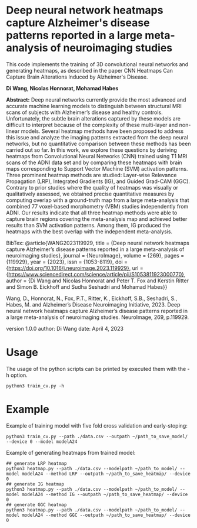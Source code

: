 # Deep neural network heatmaps capture Alzheimer's disease patterns reported in a large meta-analysis of neuroimaging studies
This code implements the training of 3D convolutional neural networks and generating heatmaps, as described in the paper CNN Heatmaps Can Capture Brain Alterations Induced by Alzheimer's Disease.

**Di Wang, Nicolas Honnorat, Mohamad Habes**

**Abstract:**
Deep neural networks currently provide the most advanced and accurate machine learning models to distinguish between structural MRI scans of subjects with Alzheimer’s disease and healthy controls. Unfortunately, the subtle brain alterations captured by these models are difficult to interpret because of the complexity of these multi-layer and non-linear models. Several heatmap methods have been proposed to address this issue and analyze the imaging patterns extracted from the deep neural networks, but no quantitative comparison between these methods has been carried out so far. In this work, we explore these questions by deriving heatmaps from Convolutional Neural Networks (CNN) trained using T1 MRI scans of the ADNI data set and by comparing these heatmaps with brain maps corresponding to Support Vector Machine (SVM) activation patterns. Three prominent heatmap methods are studied: Layer-wise Relevance Propagation (LRP), Integrated Gradients (IG), and Guided Grad-CAM (GGC). Contrary to prior studies where the quality of heatmaps was visually or qualitatively assessed, we obtained precise quantitative measures by computing overlap with a ground-truth map from a large meta-analysis that combined 77 voxel-based morphometry (VBM) studies independently from ADNI. Our results indicate that all three heatmap methods were able to capture brain regions covering the meta-analysis map and achieved better results than SVM activation patterns. Among them, IG produced the heatmaps with the best overlap with the independent meta-analysis.

BibTex:
@article{WANG2023119929,
title = {Deep neural network heatmaps capture Alzheimer’s disease patterns reported in a large meta-analysis of neuroimaging studies},
journal = {NeuroImage},
volume = {269},
pages = {119929},
year = {2023},
issn = {1053-8119},
doi = {https://doi.org/10.1016/j.neuroimage.2023.119929},
url = {https://www.sciencedirect.com/science/article/pii/S1053811923000770},
author = {Di Wang and Nicolas Honnorat and Peter T. Fox and Kerstin Ritter and Simon B. Eickhoff and Sudha Seshadri and Mohamad Habes}}

Wang, D., Honnorat, N., Fox, P.T., Ritter, K., Eickhoff, S.B., Seshadri, S., Habes, M. and Alzheimer’s Disease Neuroimaging Initiative, 2023. Deep neural network heatmaps capture Alzheimer’s disease patterns reported in a large meta-analysis of neuroimaging studies. NeuroImage, 269, p.119929.

version 1.0.0
author: Di Wang
date: April 4, 2023

# Usage
The usage of the python scripts can be printed by executed them with the -h option.
```
python3 train_cv.py -h
```

# Example
Example of training model with five fold cross validation and early-stoping: 
```
python3 train_cv.py --path ./data.csv --outpath ~/path_to_save_model/ --device 0 --model modelA24
```

Example of generating heatmaps from trained model: 
```
## generate LRP heatmap
python3 heatmap.py --path ./data.csv --modelpath ~/path_to_model/ --model modelA24 --method LRP --outpath ~/path_to_save_heatmap/ --device 0 
## generate IG heatmap
python3 heatmap.py --path ./data.csv --modelpath ~/path_to_model/ --model modelA24 --method IG --outpath ~/path_to_save_heatmap/ --device 0 
## generate GGC heatmap
python3 heatmap.py --path ./data.csv --modelpath ~/path_to_model/ --model modelA24 --method GGC --outpath ~/path_to_save_heatmap/ --device 0 
```
